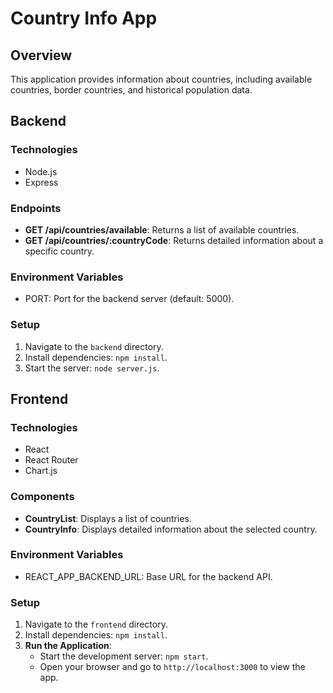 # Country Info App

## Overview
This application provides information about countries, including available countries, border countries, and historical population data.

## Backend

### Technologies
- Node.js
- Express

### Endpoints
- **GET /api/countries/available**: Returns a list of available countries.
- **GET /api/countries/:countryCode**: Returns detailed information about a specific country.

### Environment Variables
- PORT: Port for the backend server (default: 5000).

### Setup
1. Navigate to the `backend` directory.
2. Install dependencies: `npm install`.
3. Start the server: `node server.js`.

## Frontend

### Technologies
- React
- React Router
- Chart.js

### Components
- **CountryList**: Displays a list of countries.
- **CountryInfo**: Displays detailed information about the selected country.

### Environment Variables
- REACT_APP_BACKEND_URL: Base URL for the backend API.

### Setup
1. Navigate to the `frontend` directory.
2. Install dependencies: `npm install`.
3. **Run the Application**: 
   - Start the development server: `npm start`.
   - Open your browser and go to `http://localhost:3000` to view the app.
